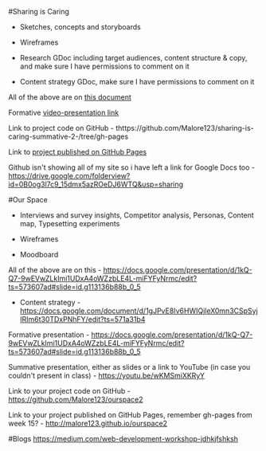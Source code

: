 #Sharing is Caring

- Sketches, concepts and storyboards

- Wireframes

- Research GDoc including target audiences, content structure & copy, and make sure I have permissions to comment on it

- Content strategy GDoc, make sure I have permissions to comment on it 

All of the above are on [this document](https://docs.google.com/document/d/1aJShjRpZAhVS4lXW3Wp82kktd89SGxydiQAvhpI9wnw/edit)

Formative [video-presentation link](https://www.youtube.com/watch?v=es_RlFQ20W8)

Link to project code on GitHub - thttps://github.com/Malore123/sharing-is-caring-summative-2-/tree/gh-pages

Link to [project published on GitHub Pages](http://malore123.github.io/sharing-is-caring-summative-2-)

Github isn't showing all of my site so i have left a link for Google Docs too - https://drive.google.com/folderview?id=0B0og3l7c9_15dmx5azROeDJ6WTQ&usp=sharing

#Our Space

 - Interviews and survey insights, Competitor analysis, Personas, Content map, Typesetting experiments
 - Wireframes

 - Moodboard
 
 All of the above are on this - https://docs.google.com/presentation/d/1kQ-Q7-9wEVwZLkImi1UDxA4oWZzbLE4L-miFYFyNrmc/edit?ts=573607ad#slide=id.g113136b88b_0_5
 
 - Content strategy - https://docs.google.com/document/d/1gJPvE8Iv6HWIQjleX0mn3CSpSyjlRIm6t30TDxPNhFY/edit?ts=571a31b4

Formative presentation - https://docs.google.com/presentation/d/1kQ-Q7-9wEVwZLkImi1UDxA4oWZzbLE4L-miFYFyNrmc/edit?ts=573607ad#slide=id.g113136b88b_0_5

Summative presentation, either as slides or a link to YouTube (in case you couldn't 
present in class) - https://youtu.be/wKMSmiXKRyY 

Link to your project code on GitHub - https://github.com/Malore123/ourspace2

Link to your project published on GitHub Pages, remember gh-pages from week 15? - http://malore123.github.io/ourspace2

#Blogs
https://medium.com/web-development-workshop-jdhkjfshksh

